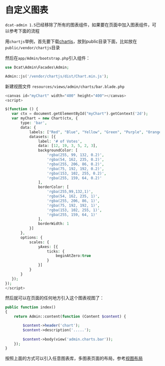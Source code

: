 # 自定义图表

`dcat-admin 1.5`已经移除了所有的图表组件，如果要在页面中加入图表组件，可以参考下面的流程

用`chartjs`举例，首先要下载[chartjs](http://chartjs.org/)，放到public目录下面，比如放在`public/vendor/chartjs`目录

然后在`app/Admin/bootstrap.php`引入组件：
```php
use Dcat\Admin\Facades\Admin;

Admin::js('/vendor/chartjs/dist/Chart.min.js');

```

新建视图文件 `resources/views/admin/charts/bar.blade.php`

```php
<canvas id="myChart" width="400" height="400"></canvas>
<script>

$(function () {
   var ctx = document.getElementById("myChart").getContext('2d');
   var myChart = new Chart(ctx, {
       type: 'bar',
       data: {
           labels: ["Red", "Blue", "Yellow", "Green", "Purple", "Orange"],
           datasets: [{
               label: '# of Votes',
               data: [12, 19, 3, 5, 2, 3],
               backgroundColor: [
                   'rgba(255, 99, 132, 0.2)',
                   'rgba(54, 162, 235, 0.2)',
                   'rgba(255, 206, 86, 0.2)',
                   'rgba(75, 192, 192, 0.2)',
                   'rgba(153, 102, 255, 0.2)',
                   'rgba(255, 159, 64, 0.2)'
               ],
               borderColor: [
                   'rgba(255,99,132,1)',
                   'rgba(54, 162, 235, 1)',
                   'rgba(255, 206, 86, 1)',
                   'rgba(75, 192, 192, 1)',
                   'rgba(153, 102, 255, 1)',
                   'rgba(255, 159, 64, 1)'
               ],
               borderWidth: 1
           }]
       },
       options: {
           scales: {
               yAxes: [{
                   ticks: {
                       beginAtZero:true
                   }
               }]
           }
       }
   }); 
});
</script>
```

然后就可以在页面的任何地方引入这个图表视图了：

```php
public function index()
{
    return Admin::content(function (Content $content) {

        $content->header('chart');
        $content->description('.....');
        
        $content->body(view('admin.charts.bar'));
    });
}

```

按照上面的方式可以引入任意图表库，多图表页面的布局，参考[视图布局](layout.md)